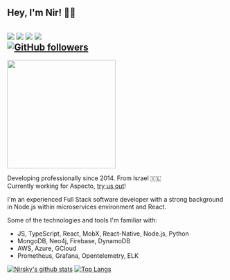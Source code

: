 ## Hey, I'm Nir! 👋🏼
 <a>[<img src="https://img.shields.io/badge/linkedin-%230077B5.svg?&style=for-the-badge&logo=linkedin&logoColor=white">](https://www.linkedin.com/in/nir-hadassi/)</a> <a>[<img src="https://img.shields.io/badge/twitter-%231DA1F2.svg?&style=for-the-badge&logo=twitter&logoColor=white">](https://twitter.com/Nir_Hadassi)</a> <a>[<img src="https://img.shields.io/badge/medium-%230077B5.svg?&style=for-the-badge&logo=medium&logoColor=white">](https://medium.com/@nirsky)</a> <a>[<img src="https://img.shields.io/badge/instagram-%23E4405F.svg?&style=for-the-badge&logo=instagram&logoColor=white">](https://www.instagram.com/nirhadassi/)</a>   
[![GitHub followers](https://img.shields.io/github/followers/nirsky?label=Follow&style=social)](https://github.com/nirsky/?tab=follow)
---

<img src="https://raw.githubusercontent.com/coderjojo/coderjojo/master/img/github.gif" width="250" />     

Developing professionally since 2014. From Israel 🇮🇱  
Currently working for Aspecto, [try us out](https://www.aspecto.io)!  

 I'm an experienced Full Stack software developer with a strong background in Node.js within microservices environment and React.  

 Some of the technologies and tools I'm familiar with:  
 - JS, TypeScript, React, MobX, React-Native, Node.js, Python
 - MongoDB, Neo4j, Firebase, DynamoDB  
 - AWS, Azure, GCloud
 - Prometheus, Grafana, Opentelemetry, ELK
 
[![Nirsky's github stats](https://github-readme-stats.vercel.app/api?username=nirsky)](https://github.com/nirsky/github-readme-stats)
[![Top Langs](https://github-readme-stats.vercel.app/api/top-langs/?username=nirsky&layout=compact)](https://github.com/nirsky/github-readme-stats)

